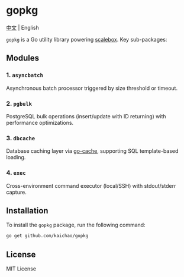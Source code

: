 # gopkg

[中文](README.zh.md) | English

`gopkg` is a Go utility library powering [scalebox](https://github.com/kaichao/scalebox). Key sub-packages:

## Modules

### 1. `asyncbatch`
Asynchronous batch processor triggered by size threshold or timeout.

### 2. `pgbulk`
PostgreSQL bulk operations (insert/update with ID returning) with performance optimizations.

### 3. `dbcache`
Database caching layer via [go-cache](https://github.com/patrickmn/go-cache), supporting SQL template-based loading.

### 4. `exec`
Cross-environment command executor (local/SSH) with stdout/stderr capture.


## Installation

To install the `gopkg` package, run the following command:

```bash
go get github.com/kaichao/gopkg
```

## License

MIT License
